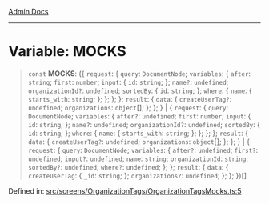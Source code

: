[Admin Docs](/)

---

# Variable: MOCKS

> `const` **MOCKS**: (\{ `request`: \{ `query`: `DocumentNode`; `variables`: \{ `after`: `string`; `first`: `number`; `input`: \{ `id`: `string`; \}; `name?`: `undefined`; `organizationId?`: `undefined`; `sortedBy`: \{ `id`: `string`; \}; `where`: \{ `name`: \{ `starts_with`: `string`; \}; \}; \}; \}; `result`: \{ `data`: \{ `createUserTag?`: `undefined`; `organizations`: `object`[]; \}; \}; \} \| \{ `request`: \{ `query`: `DocumentNode`; `variables`: \{ `after?`: `undefined`; `first`: `number`; `input`: \{ `id`: `string`; \}; `name?`: `undefined`; `organizationId?`: `undefined`; `sortedBy`: \{ `id`: `string`; \}; `where`: \{ `name`: \{ `starts_with`: `string`; \}; \}; \}; \}; `result`: \{ `data`: \{ `createUserTag?`: `undefined`; `organizations`: `object`[]; \}; \}; \} \| \{ `request`: \{ `query`: `DocumentNode`; `variables`: \{ `after?`: `undefined`; `first?`: `undefined`; `input?`: `undefined`; `name`: `string`; `organizationId`: `string`; `sortedBy?`: `undefined`; `where?`: `undefined`; \}; \}; `result`: \{ `data`: \{ `createUserTag`: \{ `_id`: `string`; \}; `organizations?`: `undefined`; \}; \}; \})[]

Defined in: [src/screens/OrganizationTags/OrganizationTagsMocks.ts:5](https://github.com/PalisadoesFoundation/talawa-admin/blob/main/src/screens/OrganizationTags/OrganizationTagsMocks.ts#L5)

